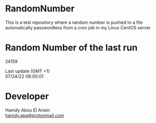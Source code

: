 # RandomNumber    
This is a test repository where a random number is pushed to a file automatically passwordless from a cron job in my Linux CentOS server    
# Random Number of the last run   
24159
      
Last update (GMT +1)    
07/24/22 06:00:01
# Developer    
Hamdy Abou El Anein   
hamdy.aea@protonmail.com
